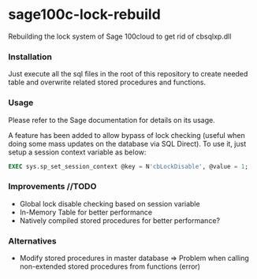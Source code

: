 # sage100c-lock-rebuild
Rebuilding the lock system of Sage 100cloud to get rid of cbsqlxp.dll

### Installation
Just execute all the sql files in the root of this repository to create needed table and overwrite related stored procedures and functions.

### Usage
Please refer to the Sage documentation for details on its usage.

A feature has been added to allow bypass of lock checking (useful when doing some mass updates on the database via SQL Direct). To use it, just setup a session context variable as below:
```sql
EXEC sys.sp_set_session_context @key = N'cbLockDisable', @value = 1;
```

### Improvements //TODO
* Global lock disable checking based on session variable
* In-Memory Table for better performance
* Natively compiled stored procedures for better performance?

### Alternatives
* Modify stored procedures in master database
=> Problem when calling non-extended stored procedures from functions (error)